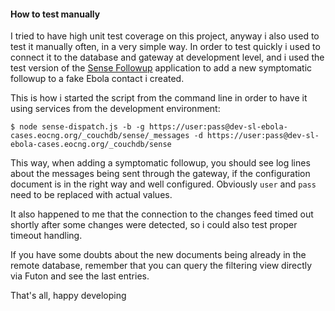 #### How to test manually

I tried to have high unit test coverage on this project, anyway i also
used to test it manually often, in a very simple way. In order to test
quickly i used to connect it to the database and gateway at
development level, and i used the test version of the [Sense
Followup](github.com/eHealthAfrica/sense-followup) application to add
a new symptomatic followup to a fake Ebola contact i created.

This is how i started the script from the command line in order to
have it using services from the development environment:

    $ node sense-dispatch.js -b -g https://user:pass@dev-sl-ebola-cases.eocng.org/_couchdb/sense/_messages -d https://user:pass@dev-sl-ebola-cases.eocng.org/_couchdb/sense

This way, when adding a symptomatic followup, you should see log lines
about the messages being sent through the gateway, if the
configuration document is in the right way and well
configured. Obviously `user` and `pass` need to be replaced with
actual values.

It also happened to me that the connection to the changes feed timed
out shortly after some changes were detected, so i could also test
proper timeout handling.

If you have some doubts about the new documents being already in the
remote database, remember that you can query the filtering view
directly via Futon and see the last entries.

That's all, happy developing
